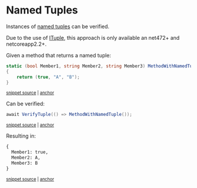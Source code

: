 <!--
GENERATED FILE - DO NOT EDIT
This file was generated by [MarkdownSnippets](https://github.com/SimonCropp/MarkdownSnippets).
Source File: /docs/mdsource/named-tuples.source.md
To change this file edit the source file and then run MarkdownSnippets.
-->

# Named Tuples

Instances of [named tuples](https://docs.microsoft.com/en-us/dotnet/csharp/tuples#named-and-unnamed-tuples) can be verified.

Due to the use of [ITuple](https://docs.microsoft.com/en-us/dotnet/api/system.runtime.compilerservices.ituple), this approach is only available an net472+ and netcoreapp2.2+.

Given a method that returns a named tuple:

<!-- snippet: MethodWithNamedTuple -->
<a id='snippet-methodwithnamedtuple'></a>
```cs
static (bool Member1, string Member2, string Member3) MethodWithNamedTuple()
{
    return (true, "A", "B");
}
```
<sup><a href='/src/Verify.Tests/Serialization/SerializationTests.cs#L1093-L1100' title='Snippet source file'>snippet source</a> | <a href='#snippet-methodwithnamedtuple' title='Start of snippet'>anchor</a></sup>
<!-- endSnippet -->

Can be verified:

<!-- snippet: VerifyTuple -->
<a id='snippet-verifytuple'></a>
```cs
await VerifyTuple(() => MethodWithNamedTuple());
```
<sup><a href='/src/Verify.Tests/Serialization/SerializationTests.cs#L1086-L1090' title='Snippet source file'>snippet source</a> | <a href='#snippet-verifytuple' title='Start of snippet'>anchor</a></sup>
<!-- endSnippet -->

Resulting in:

<!-- snippet: SerializationTests.NamedTuple.verified.txt -->
<a id='snippet-SerializationTests.NamedTuple.verified.txt'></a>
```txt
{
  Member1: true,
  Member2: A,
  Member3: B
}
```
<sup><a href='/src/Verify.Tests/Serialization/SerializationTests.NamedTuple.verified.txt#L1-L5' title='Snippet source file'>snippet source</a> | <a href='#snippet-SerializationTests.NamedTuple.verified.txt' title='Start of snippet'>anchor</a></sup>
<!-- endSnippet -->
